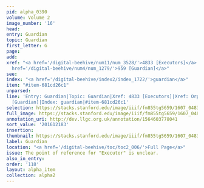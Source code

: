 ```yaml
---
pid: alpha_0390
volume: Volume 2
image_number: '16'
head:
entry: Guardian
topic: Guardian
first_letter: G
page:
add:
xref: "<a href='/digital-beehive/num11/num_3528/'>4833 [Executors]</a>|<a href='/digital-beehive/alpha4/alpha_0673/'>Orphan</a>|<a
  href='/digital-beehive/num4/num_1279/'>959 [Guardian]</a>"
see:
index: "<a href='/digital-beehive/index2/index_1722/'>guardian</a>"
item: "#item-681cd26c1"
unparsed:
line: 'Entry: Guardian|Topic: Guardian|Xref: 4833 [Executors]|Xref: Orphan|Xref: 959
  [Guardian]|Index: guardian|#item-681cd26c1'
selection: https://stacks.stanford.edu/image/iiif/fm855tg5659/1607_0483/815,2183,2876,495/full/0/default.jpg
full_image: https://stacks.stanford.edu/image/iiif/fm855tg5659/1607_0483/full/full/0/default.jpg
annotation_uri: http://dev.llgc.org.uk/annotation/1564603778041
sort_value: '201612183'
insertion:
thumbnail: https://stacks.stanford.edu/image/iiif/fm855tg5659/1607_0483/815,2183,600,180/250,/0/default.jpg
label: Guardian
location: "<a href='/digital-beehive/toc/toc2_006/'>Full Page</a>"
issue: The point of reference for "Executor" is unclear.
also_in_entry:
order: '118'
layout: alpha_item
collection: alpha2
---
```


